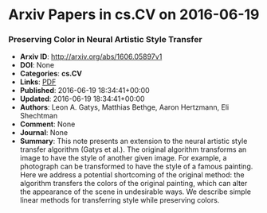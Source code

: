 # Arxiv Papers in cs.CV on 2016-06-19
### Preserving Color in Neural Artistic Style Transfer
- **Arxiv ID**: http://arxiv.org/abs/1606.05897v1
- **DOI**: None
- **Categories**: **cs.CV**
- **Links**: [PDF](http://arxiv.org/pdf/1606.05897v1)
- **Published**: 2016-06-19 18:34:41+00:00
- **Updated**: 2016-06-19 18:34:41+00:00
- **Authors**: Leon A. Gatys, Matthias Bethge, Aaron Hertzmann, Eli Shechtman
- **Comment**: None
- **Journal**: None
- **Summary**: This note presents an extension to the neural artistic style transfer algorithm (Gatys et al.). The original algorithm transforms an image to have the style of another given image. For example, a photograph can be transformed to have the style of a famous painting. Here we address a potential shortcoming of the original method: the algorithm transfers the colors of the original painting, which can alter the appearance of the scene in undesirable ways. We describe simple linear methods for transferring style while preserving colors.



